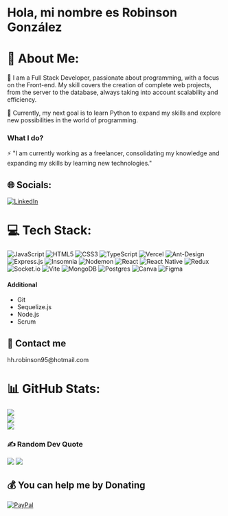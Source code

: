 <h1>Hola, mi nombre es Robinson González</h1>

# 💫 About Me:
🔭 I am a Full Stack Developer, passionate about programming, with a focus on the Front-end. My skill covers the creation of complete web projects, from the server to the database, always taking into account scalability and efficiency.<br>

🌱 Currently, my next goal is to learn Python to expand my skills and explore new possibilities in the world of programming.<br>

<h3>What I do?</h3>
⚡ "I am currently working as a freelancer, consolidating my knowledge and expanding my skills by learning new technologies."<br>

## 🌐 Socials:

[![LinkedIn](https://img.shields.io/badge/LinkedIn-%230077B5.svg?logo=linkedin&logoColor=white)](https://linkedin.com/in/www.linkedin.com/in/robinson-gonzález-661073188) 

# 💻 Tech Stack:

![JavaScript](https://img.shields.io/badge/javascript-%23323330.svg?style=for-the-badge&logo=javascript&logoColor=%23F7DF1E) ![HTML5](https://img.shields.io/badge/html5-%23E34F26.svg?style=for-the-badge&logo=html5&logoColor=white) ![CSS3](https://img.shields.io/badge/css3-%231572B6.svg?style=for-the-badge&logo=css3&logoColor=white) ![TypeScript](https://img.shields.io/badge/typescript-%23007ACC.svg?style=for-the-badge&logo=typescript&logoColor=white) ![Vercel](https://img.shields.io/badge/vercel-%23000000.svg?style=for-the-badge&logo=vercel&logoColor=white) ![Ant-Design](https://img.shields.io/badge/-AntDesign-%230170FE?style=for-the-badge&logo=ant-design&logoColor=white) ![Express.js](https://img.shields.io/badge/express.js-%23404d59.svg?style=for-the-badge&logo=express&logoColor=%2361DAFB) ![Insomnia](https://img.shields.io/badge/Insomnia-black?style=for-the-badge&logo=insomnia&logoColor=5849BE) ![Nodemon](https://img.shields.io/badge/NODEMON-%23323330.svg?style=for-the-badge&logo=nodemon&logoColor=%BBDEAD) ![React](https://img.shields.io/badge/react-%2320232a.svg?style=for-the-badge&logo=react&logoColor=%2361DAFB) ![React Native](https://img.shields.io/badge/react_native-%2320232a.svg?style=for-the-badge&logo=react&logoColor=%2361DAFB) ![Redux](https://img.shields.io/badge/redux-%23593d88.svg?style=for-the-badge&logo=redux&logoColor=white) ![Socket.io](https://img.shields.io/badge/Socket.io-black?style=for-the-badge&logo=socket.io&badgeColor=010101) ![Vite](https://img.shields.io/badge/vite-%23646CFF.svg?style=for-the-badge&logo=vite&logoColor=white) ![MongoDB](https://img.shields.io/badge/MongoDB-%234ea94b.svg?style=for-the-badge&logo=mongodb&logoColor=white) ![Postgres](https://img.shields.io/badge/postgres-%23316192.svg?style=for-the-badge&logo=postgresql&logoColor=white) ![Canva](https://img.shields.io/badge/Canva-%2300C4CC.svg?style=for-the-badge&logo=Canva&logoColor=white) ![Figma](https://img.shields.io/badge/figma-%23F24E1E.svg?style=for-the-badge&logo=figma&logoColor=white)

<h4>Additional</h4>
<ul>
  <li>Git</li>
  <li>Sequelize.js</li>
  <li>Node.js</li>
  <li>Scrum</li>
</ul>

<h2>💬 Contact me</h2>
<p style="text-decoration: none">hh.robinson95@hotmail.com</p>

# 📊 GitHub Stats:
![](https://github-readme-stats.vercel.app/api?username=SRobinsonGonzalez&theme=dark&hide_border=true&include_all_commits=false&count_private=true)<br/>
![](https://github-readme-streak-stats.herokuapp.com/?user=SRobinsonGonzalez&theme=dark&hide_border=true)<br/>
![](https://github-readme-stats.vercel.app/api/top-langs/?username=SRobinsonGonzalez&theme=dark&hide_border=true&include_all_commits=false&count_private=true&layout=compact)

### ✍️ Random Dev Quote

![](https://quotes-github-readme.vercel.app/api?type=horizontal&theme=radical)
[![](https://visitcount.itsvg.in/api?id=SRobinsonGonzalez&icon=0&color=0)](https://visitcount.itsvg.in)

  ## 💰 You can help me by Donating
  
  [![PayPal](https://img.shields.io/badge/PayPal-00457C?style=for-the-badge&logo=paypal&logoColor=white)](https://paypal.me/https://paypal.me/RobinsonHH4?country.x=CO&locale.x=es_XC) 
